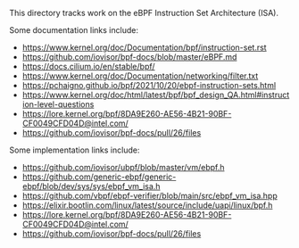 This directory tracks work on the eBPF Instruction Set Architecture (ISA).

Some documentation links include:

* https://www.kernel.org/doc/Documentation/bpf/instruction-set.rst
* https://github.com/iovisor/bpf-docs/blob/master/eBPF.md
* https://docs.cilium.io/en/stable/bpf/
* https://www.kernel.org/doc/Documentation/networking/filter.txt
* https://pchaigno.github.io/bpf/2021/10/20/ebpf-instruction-sets.html
* https://www.kernel.org/doc/html/latest/bpf/bpf_design_QA.html#instruction-level-questions
* https://lore.kernel.org/bpf/8DA9E260-AE56-4B21-90BF-CF0049CFD04D@intel.com/
* https://github.com/iovisor/bpf-docs/pull/26/files

Some implementation links include:

* https://github.com/iovisor/ubpf/blob/master/vm/ebpf.h
* https://github.com/generic-ebpf/generic-ebpf/blob/dev/sys/sys/ebpf_vm_isa.h
* https://github.com/vbpf/ebpf-verifier/blob/main/src/ebpf_vm_isa.hpp
* https://elixir.bootlin.com/linux/latest/source/include/uapi/linux/bpf.h
* https://lore.kernel.org/bpf/8DA9E260-AE56-4B21-90BF-CF0049CFD04D@intel.com/
* https://github.com/iovisor/bpf-docs/pull/26/files
